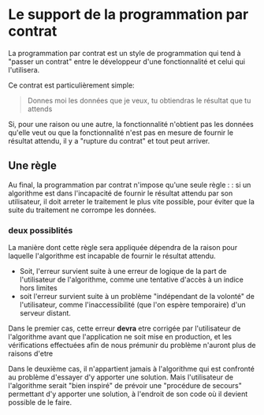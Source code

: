 <a id="top"></a>
# Le support de la programmation par contrat

La programmation par contrat est un style de programmation qui tend à "passer un contrat" entre le développeur 
d'une fonctionnalité et celui qui l'utilisera.

Ce contrat est particulièrement simple:

> Donnes moi les données que je veux, tu obtiendras le résultat que tu attends

Si, pour une raison ou une autre, la fonctionnalité n'obtient pas les données qu'elle veut ou que 
la fonctionnalité n'est pas en mesure de fournir le résultat attendu, il y a "rupture du contrat"
et tout peut arriver.

<a id="rules"></a>
## Une règle

Au final, la programmation par contrat n'impose qu'une seule règle : : si un algorithme est 
dans l'incapacité de fournir le résultat attendu par son utilisateur, il doit arreter le traitement
le plus vite possible, pour éviter que la suite du traitement ne corrompe les données.

### deux possiblités

La manière dont cette règle sera appliquée dépendra de la raison pour laquelle l'algorithme est
incapable de fournir le résultat attendu.

- Soit, l'erreur survient suite à une erreur de logique de la part de l'utilisateur de l'algorithme,
  comme une tentative d'accès à un indice hors limites
- soit l'erreur survient suite à un problème "indépendant de la volonté" de l'utilisateur, comme 
  l'inaccessibilité (que l'on espère temporaire) d'un serveur distant.

Dans le premier cas, cette erreur **devra** etre corrigée par l'utilisateur de l'algorithme avant
que l'application ne soit mise en production, et les vérifications effectuées afin de nous prémunir
du problème n'auront plus de raisons d'etre

Dans le deuxième cas, il n'appartient jamais à l'algorithme qui est confronté au problème d'essayer
d'y apporter une solution.  Mais l'utilisateur de l'algorithme serait "bien inspiré" de prévoir une
"procédure de secours" permettant d'y apporter une solution, à l'endroit de son code où il devient
possible de le faire.
